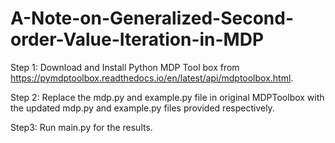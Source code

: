 # A-Note-on-Generalized-Second-order-Value-Iteration-in-MDP

Step 1: Download and Install Python MDP Tool box from https://pymdptoolbox.readthedocs.io/en/latest/api/mdptoolbox.html.

Step 2: Replace the mdp.py and example.py file in original MDPToolbox with the updated mdp.py and example.py files provided respectively. 

Step3: Run main.py for the results.

